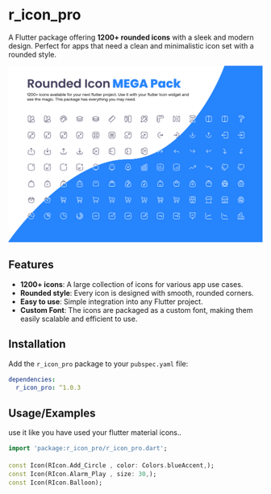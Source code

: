 # r_icon_pro

A Flutter package offering **1200+ rounded icons** with a sleek and modern design. Perfect for apps that need a clean and minimalistic icon set with a rounded style.

![Icon Gallery](assets/banner/banner.png)

## Features
- **1200+ icons**: A large collection of icons for various app use cases.
- **Rounded style**: Every icon is designed with smooth, rounded corners.
- **Easy to use**: Simple integration into any Flutter project.
- **Custom Font**: The icons are packaged as a custom font, making them easily scalable and efficient to use.

## Installation

Add the `r_icon_pro` package to your `pubspec.yaml` file:

```yaml
dependencies:
  r_icon_pro: ^1.0.3
  ```


## Usage/Examples
use it like you have used your flutter material icons..

```dart
import 'package:r_icon_pro/r_icon_pro.dart';

const Icon(RIcon.Add_Circle , color: Colors.blueAccent,);
const Icon(RIcon.Alarm_Play , size: 30,);
const Icon(RIcon.Balloon);

```

